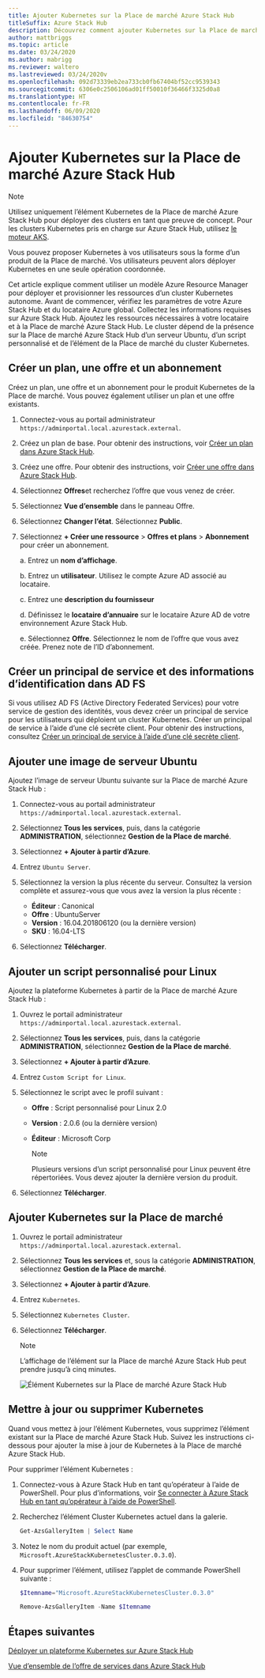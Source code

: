 ```yaml
---
title: Ajouter Kubernetes sur la Place de marché Azure Stack Hub
titleSuffix: Azure Stack Hub
description: Découvrez comment ajouter Kubernetes sur la Place de marché Azure Stack Hub.
author: mattbriggs
ms.topic: article
ms.date: 03/24/2020
ms.author: mabrigg
ms.reviewer: waltero
ms.lastreviewed: 03/24/2020v
ms.openlocfilehash: 092d73339eb2ea733cb0fb67404bf52cc9539343
ms.sourcegitcommit: 6306e0c2506106ad01ff50010f36466f3325d0a8
ms.translationtype: HT
ms.contentlocale: fr-FR
ms.lasthandoff: 06/09/2020
ms.locfileid: "84630754"
---
```

# <a name="add-kubernetes-to-azure-stack-hub-marketplace"></a>Ajouter Kubernetes sur la Place de marché Azure Stack Hub

> [!note]  
> Utilisez uniquement l’élément Kubernetes de la Place de marché Azure Stack Hub pour déployer des clusters en tant que preuve de concept. Pour les clusters Kubernetes pris en charge sur Azure Stack Hub, utilisez [le moteur AKS](azure-stack-aks-engine.md).

Vous pouvez proposer Kubernetes à vos utilisateurs sous la forme d’un produit de la Place de marché. Vos utilisateurs peuvent alors déployer Kubernetes en une seule opération coordonnée.

Cet article explique comment utiliser un modèle Azure Resource Manager pour déployer et provisionner les ressources d’un cluster Kubernetes autonome. Avant de commencer, vérifiez les paramètres de votre Azure Stack Hub et du locataire Azure global. Collectez les informations requises sur Azure Stack Hub. Ajoutez les ressources nécessaires à votre locataire et à la Place de marché Azure Stack Hub. Le cluster dépend de la présence sur la Place de marché Azure Stack Hub d’un serveur Ubuntu, d’un script personnalisé et de l’élément de la Place de marché du cluster Kubernetes.

## <a name="create-a-plan-an-offer-and-a-subscription"></a>Créer un plan, une offre et un abonnement

Créez un plan, une offre et un abonnement pour le produit Kubernetes de la Place de marché. Vous pouvez également utiliser un plan et une offre existants.

1. Connectez-vous au portail administrateur `https://adminportal.local.azurestack.external`.

1. Créez un plan de base. Pour obtenir des instructions, voir [Créer un plan dans Azure Stack Hub](azure-stack-create-plan.md).

1. Créez une offre. Pour obtenir des instructions, voir [Créer une offre dans Azure Stack Hub](azure-stack-create-offer.md).

1. Sélectionnez **Offres**et recherchez l’offre que vous venez de créer.

1. Sélectionnez **Vue d’ensemble** dans le panneau Offre.

1. Sélectionnez **Changer l’état**. Sélectionnez **Public**.

1. Sélectionnez **+ Créer une ressource** > **Offres et plans** > **Abonnement** pour créer un abonnement.

    a. Entrez un **nom d’affichage**.

    b. Entrez un **utilisateur**. Utilisez le compte Azure AD associé au locataire.

    c. Entrez une **description du fournisseur**

    d. Définissez le **locataire d’annuaire** sur le locataire Azure AD de votre environnement Azure Stack Hub. 

    e. Sélectionnez **Offre**. Sélectionnez le nom de l’offre que vous avez créée. Prenez note de l’ID d’abonnement.

## <a name="create-a-service-principal-and-credentials-in-ad-fs"></a>Créer un principal de service et des informations d’identification dans AD FS

Si vous utilisez AD FS (Active Directory Federated Services) pour votre service de gestion des identités, vous devez créer un principal de service pour les utilisateurs qui déploient un cluster Kubernetes. Créer un principal de service à l’aide d’une clé secrète client. Pour obtenir des instructions, consultez [Créer un principal de service à l’aide d’une clé secrète client](azure-stack-create-service-principals.md#create-a-service-principal-that-uses-client-secret-credentials).

## <a name="add-an-ubuntu-server-image"></a>Ajouter une image de serveur Ubuntu

Ajoutez l’image de serveur Ubuntu suivante sur la Place de marché Azure Stack Hub :

1. Connectez-vous au portail administrateur `https://adminportal.local.azurestack.external`.

1. Sélectionnez **Tous les services**, puis, dans la catégorie **ADMINISTRATION**, sélectionnez **Gestion de la Place de marché**.

1. Sélectionnez **+ Ajouter à partir d’Azure**.

1. Entrez `Ubuntu Server`.

1. Sélectionnez la version la plus récente du serveur. Consultez la version complète et assurez-vous que vous avez la version la plus récente :
    - **Éditeur** : Canonical
    - **Offre** : UbuntuServer
    - **Version** : 16.04.201806120 (ou la dernière version)
    - **SKU** : 16.04-LTS

1. Sélectionnez **Télécharger**.

## <a name="add-a-custom-script-for-linux"></a>Ajouter un script personnalisé pour Linux

Ajoutez la plateforme Kubernetes à partir de la Place de marché Azure Stack Hub :

1. Ouvrez le portail administrateur `https://adminportal.local.azurestack.external`.

1. Sélectionnez **Tous les services**, puis, dans la catégorie **ADMINISTRATION**, sélectionnez **Gestion de la Place de marché**.

1. Sélectionnez **+ Ajouter à partir d’Azure**.

1. Entrez `Custom Script for Linux`.

1. Sélectionnez le script avec le profil suivant :
   - **Offre** : Script personnalisé pour Linux 2.0
   - **Version** : 2.0.6 (ou la dernière version)
   - **Éditeur** : Microsoft Corp

     > [!Note]  
     > Plusieurs versions d’un script personnalisé pour Linux peuvent être répertoriées. Vous devez ajouter la dernière version du produit.

1. Sélectionnez **Télécharger**.

## <a name="add-kubernetes-to-the-marketplace"></a>Ajouter Kubernetes sur la Place de marché

1. Ouvrez le portail administrateur `https://adminportal.local.azurestack.external`.

1. Sélectionnez **Tous les services** et, sous la catégorie **ADMINISTRATION**, sélectionnez **Gestion de la Place de marché**.

1. Sélectionnez **+ Ajouter à partir d’Azure**.

1. Entrez `Kubernetes`.

1. Sélectionnez `Kubernetes Cluster`.

1. Sélectionnez **Télécharger**.

    > [!note]  
    > L’affichage de l’élément sur la Place de marché Azure Stack Hub peut prendre jusqu’à cinq minutes.

    ![Élément Kubernetes sur la Place de marché Azure Stack Hub](../user/media/azure-stack-solution-template-kubernetes-deploy/marketplaceitem.png)

## <a name="update-or-remove-the-kubernetes"></a>Mettre à jour ou supprimer Kubernetes

Quand vous mettez à jour l’élément Kubernetes, vous supprimez l’élément existant sur la Place de marché Azure Stack Hub. Suivez les instructions ci-dessous pour ajouter la mise à jour de Kubernetes à la Place de marché Azure Stack Hub.

Pour supprimer l’élément Kubernetes :

1. Connectez-vous à Azure Stack Hub en tant qu’opérateur à l’aide de PowerShell. Pour plus d’informations, voir [Se connecter à Azure Stack Hub en tant qu’opérateur à l’aide de PowerShell](azure-stack-powershell-configure-admin.md).

2. Recherchez l’élément Cluster Kubernetes actuel dans la galerie.

    ```powershell  
    Get-AzsGalleryItem | Select Name
    ```
    
3. Notez le nom du produit actuel (par exemple, `Microsoft.AzureStackKubernetesCluster.0.3.0`).

4. Pour supprimer l’élément, utilisez l’applet de commande PowerShell suivante :

    ```powershell  
    $Itemname="Microsoft.AzureStackKubernetesCluster.0.3.0"

    Remove-AzsGalleryItem -Name $Itemname
    ```

## <a name="next-steps"></a>Étapes suivantes

[Déployer un plateforme Kubernetes sur Azure Stack Hub](../user/azure-stack-solution-template-kubernetes-deploy.md)

[Vue d’ensemble de l’offre de services dans Azure Stack Hub](service-plan-offer-subscription-overview.md)
